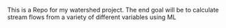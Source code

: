 This is a Repo for my watershed project. The end goal will be to calculate stream flows from a variety of different variables using ML
